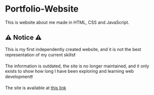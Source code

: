 # Portfolio-Website

This is website about me made in HTML, CSS and JavaScript.

## ⚠️ Notice ⚠️

This is my first independently created website, and it is not the best representation of my current skills❗ 

The information is outdated, the site is no longer maintained, and it only exists to show how long I have been exploring and learning web development❗

The site is available at [this link](https://karloleksic.github.io/Portfolio-Website/)
